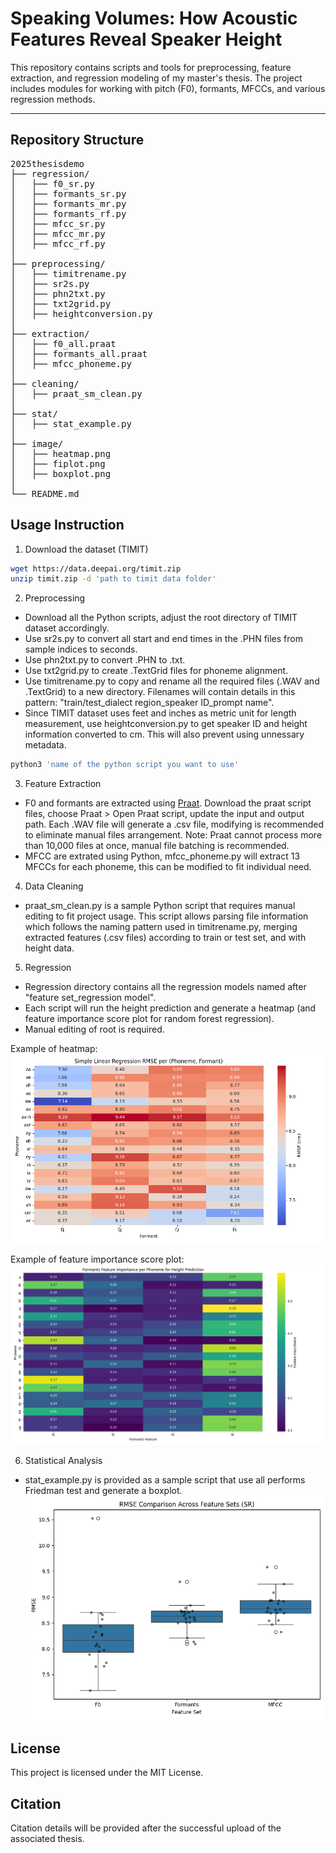 # Speaking Volumes: How Acoustic Features Reveal Speaker Height

This repository contains scripts and tools for preprocessing, feature extraction, and regression modeling of my master's thesis.
The project includes modules for working with pitch (F0), formants, MFCCs, and various regression methods.

---

## Repository Structure

<pre>
2025thesisdemo
├── regression/
│   ├── f0_sr.py
│   ├── formants_sr.py
│   ├── formants_mr.py
│   ├── formants_rf.py
│   ├── mfcc_sr.py
│   ├── mfcc_mr.py
│   ├── mfcc_rf.py
│
├── preprocessing/
│   ├── timitrename.py
│   ├── sr2s.py
│   ├── phn2txt.py
│   ├── txt2grid.py
│   ├── heightconversion.py
│
├── extraction/
│   ├── f0_all.praat
│   ├── formants_all.praat
│   ├── mfcc_phoneme.py
│
├── cleaning/
│   ├── praat_sm_clean.py
│
├── stat/
│   ├── stat_example.py
│
├── image/
│   ├── heatmap.png
│   ├── fiplot.png
│   ├── boxplot.png
│
└── README.md
</pre>

## Usage Instruction

1. Download the dataset (TIMIT)

```bash
wget https://data.deepai.org/timit.zip
unzip timit.zip -d 'path to timit data folder'
```

2. Preprocessing
  - Download all the Python scripts, adjust the root directory of TIMIT dataset accordingly.
  - Use sr2s.py to convert all start and end times in the .PHN files from sample indices to seconds.
  - Use phn2txt.py to convert .PHN to .txt.
  - Use txt2grid.py to create .TextGrid files for phoneme alignment.
  - Use timitrename.py to copy and rename all the required files (.WAV and .TextGrid) to a new directory. Filenames will contain details in this pattern: "train/test_dialect region_speaker ID_prompt name".
  - Since TIMIT dataset uses feet and inches as metric unit for length measurement, use heightconversion.py to get speaker ID and height information converted to cm. This will also prevent using unnessary metadata.

```bash
python3 'name of the python script you want to use'
```

3. Feature Extraction
  - F0 and formants are extracted using [Praat](https://www.fon.hum.uva.nl/praat/). Download the praat script files, choose Praat > Open Praat script, update the input and output path. Each .WAV file will generate a .csv file, modifying is recommended to eliminate manual files arrangement. Note: Praat cannot process more than 10,000 files at once, manual file batching is recommended.
  - MFCC are extrated using Python, mfcc_phoneme.py will extract 13 MFCCs for each phoneme, this can be modified to fit individual need.

4. Data Cleaning
  - praat_sm_clean.py is a sample Python script that requires manual editing to fit project usage. This script allows parsing file information which follows the naming pattern used in timitrename.py, merging extracted features (.csv files) according to train or test set, and with height data.

5. Regression
  - Regression directory contains all the regression models named after "feature set_regression model".
  - Each script will run the height prediction and generate a heatmap (and feature importance score plot for random forest regression).
  - Manual editing of root is required.

Example of heatmap:
![Heatmap of Formants of Simple linear regression](https://github.com/stellasiu/2025thesisdemo/blob/main/image/heatmap.png)

Example of feature importance score plot:
![Formants feature importance score plot of Random forest regression](https://github.com/stellasiu/2025thesisdemo/blob/main/image/fiplot.png)

6. Statistical Analysis
  - stat_example.py is provided as a sample script that use all performs Friedman test and generate a boxplot.
![Boxplot of Simple Linear Regression Comparison](https://github.com/stellasiu/2025thesisdemo/blob/main/image/boxplot.png)

## License
This project is licensed under the MIT License.

## Citation
Citation details will be provided after the successful upload of the associated thesis.
